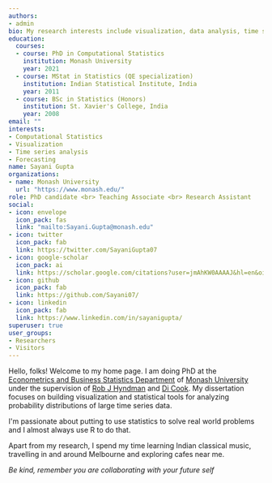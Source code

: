 ```yaml
---
authors:
- admin
bio: My research interests include visualization, data analysis, time series and forecasting
education:
  courses:
  - course: PhD in Computational Statistics
    institution: Monash University
    year: 2021
  - course: MStat in Statistics (QE specialization)
    institution: Indian Statistical Institute, India
    year: 2011
  - course: BSc in Statistics (Honors)
    institution: St. Xavier's College, India 
    year: 2008
email: ""
interests:
- Computational Statistics
- Visualization
- Time series analysis
- Forecasting
name: Sayani Gupta
organizations:
- name: Monash University
  url: "https://www.monash.edu/"
role: PhD candidate <br> Teaching Associate <br> Research Assistant
social:
- icon: envelope
  icon_pack: fas
  link: "mailto:Sayani.Gupta@monash.edu"
- icon: twitter
  icon_pack: fab
  link: https://twitter.com/SayaniGupta07
- icon: google-scholar
  icon_pack: ai
  link: https://scholar.google.com/citations?user=jmAhKW0AAAAJ&hl=en&oi=ao
- icon: github
  icon_pack: fab
  link: https://github.com/Sayani07/
- icon: linkedin
  icon_pack: fab
  link: https://www.linkedin.com/in/sayanigupta/  
superuser: true
user_groups:
- Researchers
- Visitors
---
```


Hello, folks! Welcome to my home page. I am doing PhD at the [Econometrics and Business Statistics Department](https://www.monash.edu/business/econometrics-and-business-statistics/) of [Monash University](https://www.monash.edu/) under the supervision of [Rob J Hyndman](https://robjhyndman.com/) and [Di Cook](http://www.dicook.org/). My dissertation focuses on building visualization and statistical tools for analyzing probability distributions of large time series data.

I'm passionate about putting to use statistics to solve real world problems and I almost always use R to do that.

Apart from my research, I spend my time learning Indian classical music, travelling in and around Melbourne and exploring cafes near me.

_Be kind, remember you are collaborating with your future self_



